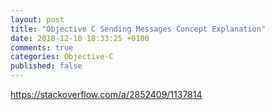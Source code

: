 ```yaml
---
layout: post
title: "Objective C Sending Messages Concept Explanation"
date: 2018-12-10 18:33:25 +0100
comments: true
categories: Objective-C
published: false
---
```


https://stackoverflow.com/a/2852409/1137814
